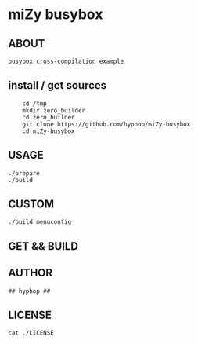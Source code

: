 # miZy busybox 

## ABOUT 

    busybox cross-compilation example

## install / get sources

```
    cd /tmp
    mkdir zero_builder
    cd zero_builder
    git clone https://github.com/hyphop/miZy-busybox
    cd miZy-busybox
```

## USAGE

    ./prepare
    ./build

## CUSTOM

    ./build menuconfig

## GET && BUILD


## AUTHOR

    ## hyphop ##

## LICENSE
    
    cat ./LICENSE
